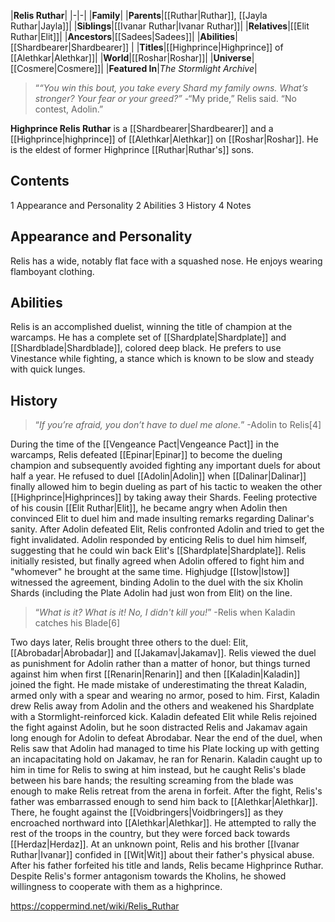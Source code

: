 |**Relis Ruthar**|
|-|-|
|**Family**|
|**Parents**|[[Ruthar\|Ruthar]], [[Jayla Ruthar\|Jayla]]|
|**Siblings**|[[Ivanar Ruthar\|Ivanar Ruthar]]|
|**Relatives**|[[Elit Ruthar\|Elit]]|
|**Ancestors**|[[Sadees\|Sadees]]|
|**Abilities**|[[Shardbearer\|Shardbearer]] |
|**Titles**|[[Highprince\|Highprince]] of [[Alethkar\|Alethkar]]|
|**World**|[[Roshar\|Roshar]]|
|**Universe**|[[Cosmere\|Cosmere]]|
|**Featured In**|*The Stormlight Archive*|

>“*“You win this bout, you take every Shard my family owns. What’s stronger? Your fear or your greed?”*
\-“My pride,” Relis said. “No contest, Adolin.”


**Highprince Relis Ruthar** is a [[Shardbearer\|Shardbearer]] and a [[Highprince\|highprince]] of [[Alethkar\|Alethkar]] on [[Roshar\|Roshar]]. He is the eldest of former Highprince [[Ruthar\|Ruthar's]] sons.

## Contents

1 Appearance and Personality
2 Abilities
3 History
4 Notes


## Appearance and Personality
Relis has a wide, notably flat face with a squashed nose. He enjoys wearing flamboyant clothing.

## Abilities
Relis is an accomplished duelist, winning the title of champion at the warcamps. He has a complete set of [[Shardplate\|Shardplate]] and [[Shardblade\|Shardblade]], colored deep black. He prefers to use Vinestance while fighting, a stance which is known to be slow and steady with quick lunges.

## History
>“*If you’re afraid, you don’t have to duel me alone.*”
\-Adolin to Relis[4]


During the time of the [[Vengeance Pact\|Vengeance Pact]] in the warcamps, Relis defeated [[Epinar\|Epinar]] to become the dueling champion and subsequently avoided fighting any important duels for about half a year. He refused to duel [[Adolin\|Adolin]] when [[Dalinar\|Dalinar]] finally allowed him to begin dueling as part of his tactic to weaken the other [[Highprince\|Highprinces]] by taking away their Shards. Feeling protective of his cousin [[Elit Ruthar\|Elit]], he became angry when Adolin then convinced Elit to duel him and made insulting remarks regarding Dalinar's sanity. After Adolin defeated Elit, Relis confronted Adolin and tried to get the fight invalidated. Adolin responded by enticing Relis to duel him himself, suggesting that he could win back Elit's [[Shardplate\|Shardplate]]. Relis initially resisted, but finally agreed when Adolin offered to fight him and "whomever" he brought at the same time. Highjudge [[Istow\|Istow]] witnessed the agreement, binding Adolin to the duel with the six Kholin Shards (including the Plate Adolin had just won from Elit) on the line.

>“*What is it? What is it! No, I didn't kill you!*”
\-Relis when Kaladin catches his Blade[6]

Two days later, Relis brought three others to the duel: Elit, [[Abrobadar\|Abrobadar]] and [[Jakamav\|Jakamav]]. Relis viewed the duel as punishment for Adolin rather than a matter of honor, but things turned against him when first [[Renarin\|Renarin]] and then [[Kaladin\|Kaladin]] joined the fight. He made mistake of underestimating the threat Kaladin, armed only with a spear and wearing no armor, posed to him. First, Kaladin drew Relis away from Adolin and the others and weakened his Shardplate with a Stormlight-reinforced kick. Kaladin defeated Elit while Relis rejoined the fight against Adolin, but he soon distracted Relis and Jakamav again long enough for Adolin to defeat Abrodabar. Near the end of the duel, when Relis saw that Adolin had managed to time his Plate locking up with getting an incapacitating hold on Jakamav, he ran for Renarin. Kaladin caught up to him in time for Relis to swing at him instead, but he caught Relis's blade between his bare hands; the resulting screaming from the blade was enough to make Relis retreat from the arena in forfeit.
After the fight, Relis's father was embarrassed enough to send him back to [[Alethkar\|Alethkar]]. There, he fought against the [[Voidbringers\|Voidbringers]] as they encroached northward into [[Alethkar\|Alethkar]]. He attempted to rally the rest of the troops in the country, but they were forced back towards [[Herdaz\|Herdaz]].
At an unknown point, Relis and his brother [[Ivanar Ruthar\|Ivanar]] confided in [[Wit\|Wit]] about their father's physical abuse. After his father forfeited his title and lands, Relis became Highprince Ruthar. Despite Relis's former antagonism towards the Kholins, he showed willingness to cooperate with them as a highprince.



https://coppermind.net/wiki/Relis_Ruthar